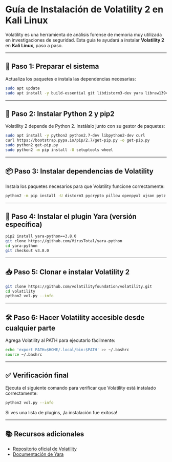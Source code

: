 
# Guía de Instalación de Volatility 2 en Kali Linux

Volatility es una herramienta de análisis forense de memoria muy utilizada en investigaciones de seguridad. Esta guía te ayudará a instalar **Volatility 2** en **Kali Linux**, paso a paso.

---

## 🧠 Paso 1: Preparar el sistema
Actualiza los paquetes e instala las dependencias necesarias:

```bash
sudo apt update
sudo apt install -y build-essential git libdistorm3-dev yara libraw1394-11 libcapstone-dev capstone-tool tzdata
```

---

## 🐍 Paso 2: Instalar Python 2 y pip2
Volatility 2 depende de Python 2. Instálalo junto con su gestor de paquetes:

```bash
sudo apt install -y python2 python2.7-dev libpython2-dev curl
curl https://bootstrap.pypa.io/pip/2.7/get-pip.py -o get-pip.py
sudo python2 get-pip.py
sudo python2 -m pip install -U setuptools wheel
```

---

## 📦 Paso 3: Instalar dependencias de Volatility
Instala los paquetes necesarios para que Volatility funcione correctamente:

```bash
python2 -m pip install -U distorm3 pycrypto pillow openpyxl ujson pytz ipython capstone
```

---

## 🧩 Paso 4: Instalar el plugin Yara (versión específica)

```bash
pip2 install yara-python==3.8.0
git clone https://github.com/VirusTotal/yara-python
cd yara-python
git checkout v3.8.0
```

---

## 📥 Paso 5: Clonar e instalar Volatility 2

```bash
git clone https://github.com/volatilityfoundation/volatility.git
cd volatility
python2 vol.py --info
```

---

## 🛠️ Paso 6: Hacer Volatility accesible desde cualquier parte
Agrega Volatility al PATH para ejecutarlo fácilmente:

```bash
echo 'export PATH=$HOME/.local/bin:$PATH' >> ~/.bashrc
source ~/.bashrc
```

---

## ✅ Verificación final
Ejecuta el siguiente comando para verificar que Volatility está instalado correctamente:

```bash
python2 vol.py --info
```

Si ves una lista de plugins, ¡la instalación fue exitosa!

---

## 📚 Recursos adicionales
- [Repositorio oficial de Volatility](https://github.com/volatilityfoundation/volatility)
- [Documentación de Yara](https://yara.readthedocs.io/)

